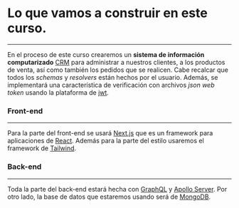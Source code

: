 # Lo que vamos a construir en este curso.
---
En el proceso de este curso crearemos un **sistema de información computarizado** [CRM](https://www.salesforce.com/mx/crm/) para administrar a nuestros clientes, a los productos de venta, así como también los pedidos que se realicen.
Cabe recalcar que todos los *schemas* y *resolvers* están hechos por el usuario.
Además, se implementará una característica de verificación con archivos *json web token* usando la plataforma de [jwt](https://jwt.io/).

### Front-end
---
Para la parte del front-end se usará [Next.js](https://nextjs.org/) que es un framework para aplicaciones de [React](https://es.react.dev/). Además para la parte del estilo usaremos el framework de [Tailwind](https://tailwindcss.com/).

### Back-end
---
Toda la parte del back-end estará hecha con [GraphQL](https://graphql.org/) y [Apollo Server](https://www.apollographql.com/).
Por otro lado, la base de datos que estaremos usando será de [MongoDB](https://www.mongodb.com/es).
